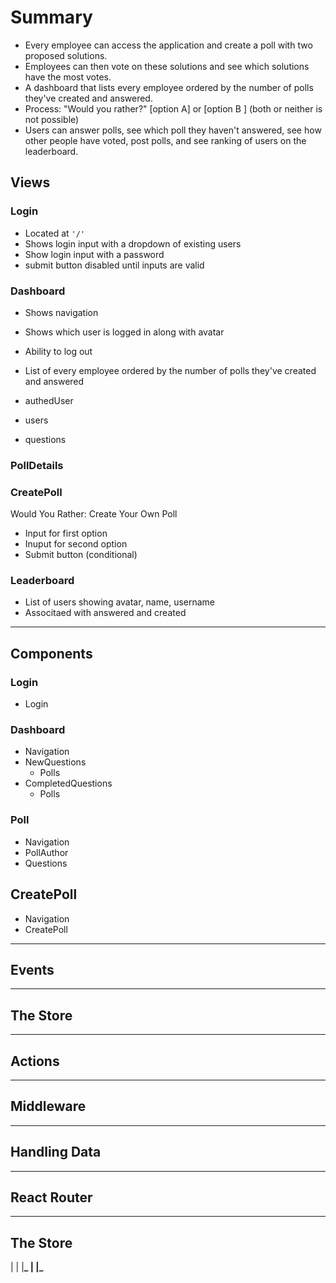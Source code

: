 # Summary

- Every employee can access the application and create a poll with two proposed solutions.
- Employees can then vote on these solutions and see which solutions have the most votes.
- A dashboard that lists every employee ordered by the number of polls they've created and answered.
- Process: "Would you rather?" [option A] or [option B ] (both or neither is not possible)
- Users can answer polls, see which poll they haven't answered, see how other people have voted, post polls, and see ranking of users on the leaderboard.

## Views

### Login

- Located at `'/'`
- Shows login input with a dropdown of existing users
- Show login input with a password
- submit button disabled until inputs are valid

### Dashboard

- Shows navigation
- Shows which user is logged in along with avatar
- Ability to log out
- List of every employee ordered by the number of polls they've created and answered

- authedUser
- users
- questions

### PollDetails

### CreatePoll

Would You Rather: Create Your Own Poll

- Input for first option
- Inuput for second option
- Submit button (conditional)

### Leaderboard

- List of users showing avatar, name, username
- Associtaed with answered and created

---

## Components

### Login

- Login

### Dashboard

- Navigation
- NewQuestions
  - Polls
- CompletedQuestions
  - Polls

### Poll

- Navigation
- PollAuthor
- Questions

## CreatePoll

- Navigation
- CreatePoll

---

## Events

---

## The Store

---

## Actions

---

## Middleware

---

## Handling Data

---

## React Router

---

## The Store

|
|
|**_
|
|_**
